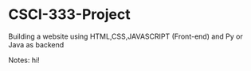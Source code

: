 # CSCI-333-Project
Building a website using HTML,CSS,JAVASCRIPT (Front-end) and Py or Java as backend

Notes:
hi!
